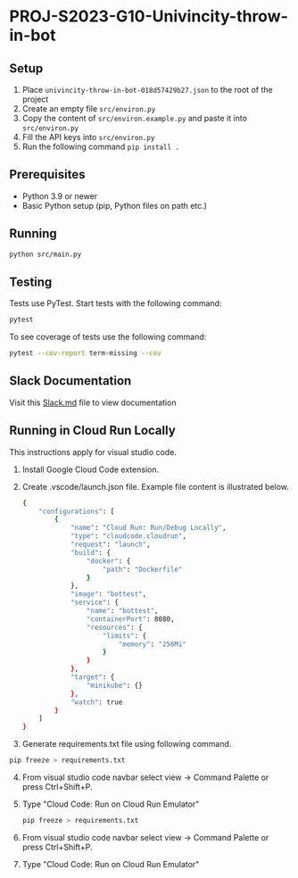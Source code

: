 # PROJ-S2023-G10-Univincity-throw-in-bot

## Setup

1. Place `univincity-throw-in-bot-018d57429b27.json` to the root of the project
2. Create an empty file `src/environ.py`
3. Copy the content of `src/environ.example.py` and paste it into `src/environ.py`
4. Fill the API keys into `src/environ.py`
5. Run the following command `pip install .`

## Prerequisites

- Python 3.9 or newer
- Basic Python setup (pip, Python files on path etc.)

## Running

```bash
python src/main.py
```

## Testing

Tests use PyTest. Start tests with the following command:

```bash
pytest
```

To see coverage of tests use the following command:

```bash
pytest --cov-report term-missing --cov
```

## Slack Documentation
Visit this [Slack.md](./src/slack/Slack.md) file to view documentation

## Running in Cloud Run Locally

This instructions apply for visual studio code.

1. Install Google Cloud Code extension.
2. Create .vscode/launch.json file. Example file content is illustrated below.

    ```bash
    {
        "configurations": [
            {
                "name": "Cloud Run: Run/Debug Locally",
                "type": "cloudcode.cloudrun",
                "request": "launch",
                "build": {
                    "docker": {
                        "path": "Dockerfile"
                    }
                },
                "image": "bottest",
                "service": {
                    "name": "bottest",
                    "containerPort": 8080,
                    "resources": {
                        "limits": {
                            "memory": "256Mi"
                        }
                    }
                },
                "target": {
                    "minikube": {}
                },
                "watch": true
            }
        ]
    }
    ```

3. Generate requirements.txt file using following command.
```bash
pip freeze > requirements.txt
```
4. From visual studio code navbar select view -> Command Palette or press Ctrl+Shift+P.
5. Type "Cloud Code: Run on Cloud Run Emulator"

    ```bash
    pip freeze > requirements.txt
    ```

4. From visual studio code navbar select view -> Command Palette or press Ctrl+Shift+P.
5. Type "Cloud Code: Run on Cloud Run Emulator"

